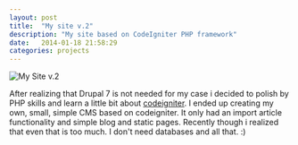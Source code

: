 ```yaml
---
layout: post
title:  "My site v.2"
description: "My site based on CodeIgniter PHP framework"
date:   2014-01-18 21:58:29
categories: projects
---
```

![My Site v.2]({{site.url}}/assets/myOldSite.jpg)

After realizing that Drupal 7 is not needed for my case i decided to polish by PHP skills and learn a little bit about [codeigniter](http://ellislab.com/codeigniter). I ended up creating my own, small, simple CMS based on codeigniter. It only had an import article functionality and simple blog and static pages. Recently though i realized that even that is too much. I don't need databases and all that. :)